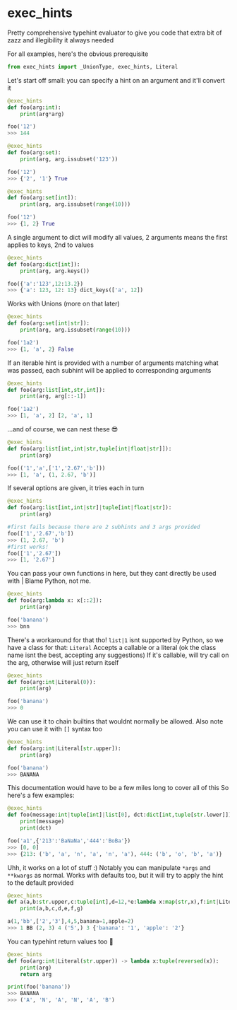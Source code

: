 # exec_hints
Pretty comprehensive typehint evaluator to give you code that extra bit of zazz and illegibility it always needed


For all examples, here's the obvious prerequisite
```py
from exec_hints import _UnionType, exec_hints, Literal
```
Let's start off small: you can specify a hint on an argument and it'll convert it
```py
@exec_hints
def foo(arg:int):
    print(arg*arg)

foo('12')
>>> 144
```

```py
@exec_hints
def foo(arg:set):
    print(arg, arg.issubset('123'))

foo('12')
>>> {'2', '1'} True
```

```py
@exec_hints
def foo(arg:set[int]):
    print(arg, arg.issubset(range(10)))

foo('12')
>>> {1, 2} True
```
A single argument to dict will modify all values, 2 arguments means the first applies to keys, 2nd to values
```py
@exec_hints
def foo(arg:dict[int]):
    print(arg, arg.keys())

foo({'a':'123',12:13.2})
>>> {'a': 123, 12: 13} dict_keys(['a', 12])
```
Works with Unions (more on that later)
```py
@exec_hints
def foo(arg:set[int|str]):
    print(arg, arg.issubset(range(10)))

foo('1a2')
>>> {1, 'a', 2} False
```
If an iterable hint is provided with a number of arguments matching what was passed, each subhint will be applied to corresponding arguments
```py
@exec_hints
def foo(arg:list[int,str,int]):
    print(arg, arg[::-1])

foo('1a2')
>>> [1, 'a', 2] [2, 'a', 1]
```
...and of course, we can nest these 😎
```py
@exec_hints
def foo(arg:list[int,int|str,tuple[int|float|str]]):
    print(arg)

foo(('1','a',['1','2.67','b']))
>>> [1, 'a', (1, 2.67, 'b')]
```
If several options are given, it tries each in turn
```py
@exec_hints
def foo(arg:list[int,int|str]|tuple[int|float|str]):
    print(arg)

#first fails because there are 2 subhints and 3 args provided
foo(['1','2.67','b'])
>>> (1, 2.67, 'b')
#first works!
foo(['1','2.67'])
>>> [1, '2.67']
```
You can pass your own functions in here, but they cant directly be used with |
Blame Python, not me.
```py
@exec_hints
def foo(arg:lambda x: x[::2]):
    print(arg)

foo('banana')
>>> bnn
```
There's a workaround for that tho!
`list|1` isnt supported by Python, so we have a class for that: `Literal`
Accepts a callable or a literal (ok the class name isnt the best, accepting any suggestions)
If it's callable, will try call on the arg, otherwise will just return itself
```py
@exec_hints
def foo(arg:int|Literal(0)):
    print(arg)

foo('banana')
>>> 0
```
We can use it to chain builtins that wouldnt normally be allowed.
Also note you can use it with `[]` syntax too
```py
@exec_hints
def foo(arg:int|Literal[str.upper]):
    print(arg)

foo('banana')
>>> BANANA
```
This documentation would have to be a few miles long to cover all of this
So here's a few examples:
```py
@exec_hints
def foo(message:int|tuple[int]|list[0], dct:dict[int,tuple[str.lower]]):
    print(message)
    print(dct)

foo('a1',{'213':'BaNaNa','444':'BoBa'})
>>> [0, 0]
>>> {213: ('b', 'a', 'n', 'a', 'n', 'a'), 444: ('b', 'o', 'b', 'a')}
```
Uhh, it works on a lot of stuff :)
Notably you can manipulate `*args` and `**kwargs` as normal.
Works with defaults too, but it will try to apply the hint to the default provided
```py
@exec_hints
def a(a,b:str.upper,c:tuple[int],d=12,*e:lambda x:map(str,x),f:int|Literal(-3)=3,**g:dict[str]):
    print(a,b,c,d,e,f,g)

a(1,'bb',['2','3'],4,5,banana=1,apple=2)
>>> 1 BB (2, 3) 4 ('5',) 3 {'banana': '1', 'apple': '2'}
```
You can typehint return values too 🎉
```py
@exec_hints
def foo(arg:int|Literal(str.upper)) -> lambda x:tuple(reversed(x)):
    print(arg)
    return arg

print(foo('banana'))
>>> BANANA
>>> ('A', 'N', 'A', 'N', 'A', 'B')
```
